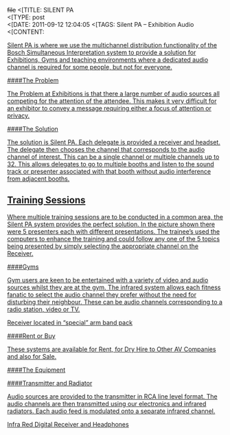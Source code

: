 ~~file~~
<[TITLE: 	SILENT PA	
<[TYPE: 	post	
<[DATE: 	2011-09-12 12:04:05	
<[TAGS: 	Silent PA – Exhibition Audio	
<[CONTENT: 	



<a href="http://congressrental.com.au/wp-content/uploads/2011/09/DCN_NG_APH57.jpg">



Silent PA is where we use the multichannel distribution functionality of the Bosch Simultaneous Interpretation system to provide a solution for Exhibitions, Gyms and teaching environments where a dedicated audio channel is required for some people, but not for everyone.





####The Problem



The Problem at Exhibitions is that there a large number of audio sources all competing for the attention of the attendee. This makes it very difficult for an exhibitor to convey a message requiring either a focus of attention or privacy.




####The Solution



The solution is Silent PA. Each delegate is provided a receiver and headset. The delegate then chooses the channel that corresponds to the audio channel of interest. This can be a single channel or multiple channels up to 32. This allows delegates to go to multiple booths and listen to the sound track or presenter associated with that booth without audio interference from adjacent booths.


## Training Sessions


<a href="http://congressrental.com.au/wp-content/uploads/2011/09/DSC_6024.jpg">



Where multiple training sessions are to be conducted in a common area, the Silent PA system provides the perfect solution. In the picture shown there were 5 presenters each with different presentations. The trainee’s used the computers to enhance the training and could follow any one of the 5 topics being presented by simply selecting the appropriate channel on the Receiver.





####Gyms



<a href="http://congressrental.com.au/wp-content/uploads/2011/09/DSC01599.jpg">



Gym users are keen to be entertained with a variety of video and audio sources whilst they are at the gym. The infrared system allows each fitness fanatic to select the audio channel they prefer without the need for disturbing their neighbour. These can be audio channels corresponding to a radio station, video or TV.



<a href="http://congressrental.com.au/wp-content/uploads/2011/09/DSC01600.jpg">




Receiver located in “special” arm band pack





####Rent or Buy



These systems are available for Rent, for Dry Hire to Other AV Companies and also for Sale.





####The Equipment



<a href="http://congressrental.com.au/wp-content/uploads/2011/09/Integrus_Family01.jpg">





####Transmitter and Radiator



<a href="http://congressrental.com.au/wp-content/uploads/2011/09/Receiver-Receiver3-1_4l_Hc.jpg">



Audio sources are provided to the transmitter in RCA line level format. The audio channels are then transmitted using our electronics and infrared radiators. Each audio feed is modulated onto a separate infrared channel.



<a href="http://congressrental.com.au/wp-content/uploads/2011/09/Headphones-Headphone-4-1_4l_Hg.jpg">



Infra Red Digital Receiver and Headphones



